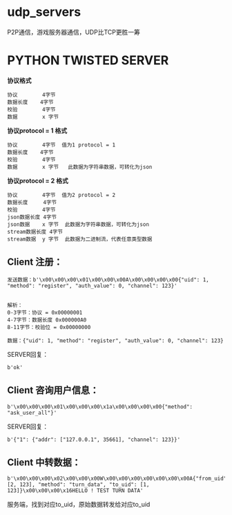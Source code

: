 # udp_servers


P2P通信，游戏服务器通信，UDP比TCP更胜一筹


# PYTHON TWISTED SERVER

<b color="red">协议格式</b>   
```
协议        4字节
数据长度    4字节
校验        4字节
数据        x 字节
```

<b color="red">协议protocol = 1 格式</b>   
```
协议        4字节  值为1 protocol = 1
数据长度    4字节
校验        4字节
数据        x 字节   此数据为字符串数据，可转化为json
```

<b color="red">协议protocol = 2 格式</b>   
```
协议        4字节  值为2 protocol = 2
数据长度     4字节
校验        4字节
json数据长度 4字节
json数据    x 字节  此数据为字符串数据，可转化为json
stream数据长度 4字节
stream数据  y 字节  此数据为二进制流，代表任意类型数据

```


## Client 注册：

```
发送数据：b'\x00\x00\x00\x01\x00\x00\x00A\x00\x00\x00\x00{"uid": 1, "method": "register", "auth_value": 0, "channel": 123}'


解析：
0-3字节：协议 = 0x00000001
4-7字节：数据长度 0x000000A0
8-11字节：校验位 = 0x00000000

数据：{"uid": 1, "method": "register", "auth_value": 0, "channel": 123}
```

SERVER回复：
```
b'ok'
```
## Client 咨询用户信息：
```
b'\x00\x00\x00\x01\x00\x00\x00\x1a\x00\x00\x00\x00{"method": "ask_user_all"}'

```
SERVER回复：
```
b'{"1": {"addr": ["127.0.0.1", 35661], "channel": 123}}'
```

## Client 中转数据：

```
b'\x00\x00\x00\x02\x00\x00\x00W\x00\x00\x00\x00\x00\x00\x00A{"from_uid": [2, 123], "method": "turn_data", "to_uid": [1, 123]}\x00\x00\x00\x16HELLO ! TEST TURN DATA'

```

服务端，找到对应to_uid，原始数据转发给对应to_uid



